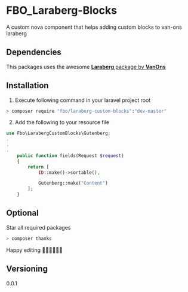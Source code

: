 # FBO_Laraberg-Blocks
A custom nova component that helps adding custom blocks to van-ons laraberg

## Dependencies
This packages uses the awesome [**Laraberg** package by **VanOns**](https://github.com/VanOns/laraberg)

## Installation
1. Execute following command in your laravel project root
```sh
> composer require "fbo/laraberg-custom-blocks":"dev-master"
```

2. Add the following to your resource file
```php
use Fbo\LarabergCustomBlocks\Gutenberg;
.
.
.
    public function fields(Request $request)
    {
        return [
            ID::make()->sortable(),

            Gutenberg::make("Content")
        ];
    }

```

## Optional
Star all required packages
```sh
> composer thanks
```


Happy editing 👩🏼‍💻👨🏼‍💻

## Versioning
0.0.1

